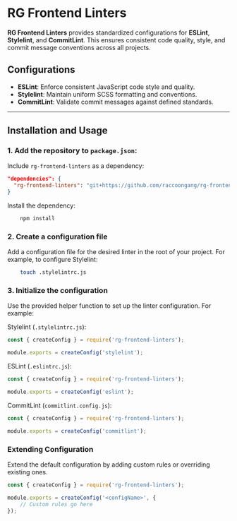 # RG Frontend Linters

**RG Frontend Linters** provides standardized configurations for **ESLint**, **Stylelint**, and **CommitLint**.
This ensures consistent code quality, style, and commit message conventions across all projects.

## Configurations

- **ESLint**: Enforce consistent JavaScript code style and quality.
- **Stylelint**: Maintain uniform SCSS formatting and conventions.
- **CommitLint**: Validate commit messages against defined standards.

---

## Installation and Usage

### 1. Add the repository to `package.json`:

Include `rg-frontend-linters` as a dependency:

```json
"dependencies": {
  "rg-frontend-linters": "git+https://github.com/raccoongang/rg-frontend-linters.git#<version>"
}
```

Install the dependency:

```bash
    npm install
```

### 2. Create a configuration file

Add a configuration file for the desired linter in the root of your project. For example, to configure Stylelint:

```bash
    touch .stylelintrc.js
```

### 3. Initialize the configuration

Use the provided helper function to set up the linter configuration. For example:

Stylelint (`.stylelintrc.js`):

```javascript
const { createConfig } = require('rg-frontend-linters');

module.exports = createConfig('stylelint');
```

ESLint (`.eslintrc.js`):

```javascript
const { createConfig } = require('rg-frontend-linters');

module.exports = createConfig('eslint');
```

CommitLint (`commitlint.config.js`):

```javascript
const { createConfig } = require('rg-frontend-linters');

module.exports = createConfig('commitlint');
```

### Extending Configuration

Extend the default configuration by adding custom rules or overriding existing ones.

```javascript
const { createConfig } = require('rg-frontend-linters');

module.exports = createConfig('<configName>', {
    // Custom rules go here
});
```

